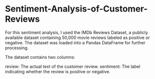 # Sentiment-Analysis-of-Customer-Reviews
For this sentiment analysis, I used the IMDb Reviews Dataset, a publicly available dataset containing 50,000 movie reviews labeled as positive or negative. The dataset was loaded into a Pandas DataFrame for further processing.

The dataset contains two columns:

review: The actual text of the customer review.
sentiment: The label indicating whether the review is positive or negative.
